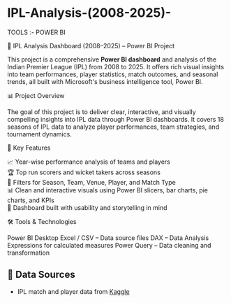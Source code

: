 # IPL-Analysis-(2008-2025)-
TOOLS :- POWER BI


🏏 IPL Analysis Dashboard (2008–2025) – Power BI Project

This project is a comprehensive **Power BI dashboard** and analysis of the Indian Premier League (IPL) from 2008 to 2025. It offers rich visual insights into team performances, player statistics, match outcomes, and seasonal trends, all built with Microsoft's business intelligence tool, Power BI.


 📊 Project Overview

The goal of this project is to deliver clear, interactive, and visually compelling insights into IPL data through Power BI dashboards. It covers 18 seasons of IPL data to analyze player performances, team strategies, and tournament dynamics.


 🧩 Key Features

 📈 Year-wise performance analysis of teams and players  
 🏆 Top run scorers and wicket takers across seasons   
 📅 Filters for Season, Team, Venue, Player, and Match Type  
 📊 Clean and interactive visuals using Power BI slicers, bar charts, pie charts, and KPIs  
 📌 Dashboard built with usability and storytelling in mind



🛠️ Tools & Technologies

  Power BI Desktop
  Excel / CSV – Data source files
  DAX – Data Analysis Expressions for calculated measures
  Power Query – Data cleaning and transformation



## 📁 Data Sources

- IPL match and player data from [Kaggle](https://www.kaggle.com/datasets)






